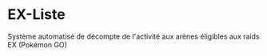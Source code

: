 # EX-Liste
Système automatisé de décompte de l'activité aux arènes éligibles aux raids EX (Pokémon GO)
